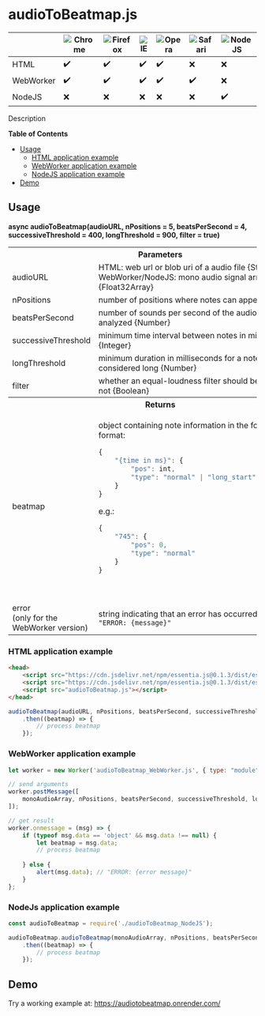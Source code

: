 # audioToBeatmap.js
&nbsp; | ![Chrome](https://raw.githubusercontent.com/alrra/browser-logos/main/src/chrome/chrome_48x48.png) | ![Firefox](https://raw.githubusercontent.com/alrra/browser-logos/main/src/firefox/firefox_48x48.png) | ![IE](https://raw.githubusercontent.com/alrra/browser-logos/main/src/edge/edge_48x48.png) | ![Opera](https://raw.githubusercontent.com/alrra/browser-logos/main/src/opera/opera_48x48.png) | ![Safari](https://raw.githubusercontent.com/alrra/browser-logos/main/src/safari/safari_48x48.png) | ![NodeJS](https://raw.githubusercontent.com/alrra/browser-logos/main/src/node.js/node.js_48x48.png)
--- | --- | --- | --- | --- | --- | --- 
HTML | ✔️ | ✔️ | ✔️ | ✔️ | ❌ | ❌ 
WebWorker | ✔️ | ✔️ | ✔️ | ✔️ | ✔️ | ❌ 
NodeJS | ❌ | ❌ | ❌ | ❌ | ❌ | ✔️ 

Description

**Table of Contents**
+ [Usage](#usage)
    + [HTML application example](#html-application-example)
    + [WebWorker application example](#webworker-application-example)
    + [NodeJS application example](#nodejs-application-example)
+ [Demo](#demo)

## Usage
**async audioToBeatmap(audioURL, nPositions = 5, beatsPerSecond = 4, successiveThreshold = 400, longThreshold = 900, filter = true)**

<table>
<tr>
    <th colspan="2">Parameters</th>
</tr>
<tr>
    <td>audioURL</td>
    <td>HTML: web url or blob uri of a audio file {String}<br>WebWorker/NodeJS: mono audio signal array {Float32Array}</td>
</tr>
<tr>
    <td>nPositions</td>
    <td>number of positions where notes can appear {Integer}</td>
</tr>
<tr>
    <td>beatsPerSecond</td>
    <td>number of sounds per second of the audio that are analyzed {Number}</td>
</tr>
<tr>
    <td>successiveThreshold</td>
    <td>minimum time interval between notes in milliseconds {Integer}</td>
</tr>
<tr>
    <td>longThreshold</td>
    <td>minimum duration in milliseconds for a note to be considered long {Number}</td>
</tr>
<tr>
    <td>filter</td>
    <td>whether an equal-loudness filter should be applied or not {Boolean}</td>
</tr>
<tr></tr>
<tr>
    <th colspan="2">Returns</th>
</tr>
<tr></tr>
<tr>
    <td>beatmap</td>
    <td>

object containing note information in the following format:<br>
```javascript
{
    "{time in ms}": {
        "pos": int,
        "type": "normal" | "long_start" | "long_end"
    }
}
```
e.g.:
```javascript
{
    "745": {
        "pos": 0,
        "type": "normal"
    }
}
```

<br></tr>
<tr>
    <td>error<br>(only for the WebWorker version)</td>
    <td>string indicating that an error has occurred, as follows:<br><code>"ERROR: {message}"</code></td>
</tr>
</table>

### HTML application example
```html
<head>
    <script src="https://cdn.jsdelivr.net/npm/essentia.js@0.1.3/dist/essentia.js-core.js"></script>
    <script src="https://cdn.jsdelivr.net/npm/essentia.js@0.1.3/dist/essentia-wasm.web.js"></script>
    <script src="audioToBeatmap.js"></script>
</head>
```
```javascript
audioToBeatmap(audioURL, nPositions, beatsPerSecond, successiveThreshold, longThreshold, filter)
    .then((beatmap) => {
        // process beatmap
    });
```

### WebWorker application example
```javascript
let worker = new Worker('audioToBeatmap_WebWorker.js', { type: "module" });

// send arguments
worker.postMessage([
    monoAudioArray, nPositions, beatsPerSecond, successiveThreshold, longThreshold, filter
]);

// get result
worker.onmessage = (msg) => {
    if (typeof msg.data == 'object' && msg.data !== null) {
        let beatmap = msg.data;
        // process beatmap
    
    } else {
        alert(msg.data); // "ERROR: {error message}"
    }
};
```

### NodeJs application example
```javascript
const audioToBeatmap = require('./audioToBeatmap_NodeJS');

audioToBeatmap.audioToBeatmap(monoAudioArray, nPositions, beatsPerSecond, successiveThreshold, longThreshold, filter)
    .then((beatmap) => {
        // process beatmap
    });
```

## Demo
Try a working example at: <https://audiotobeatmap.onrender.com/>